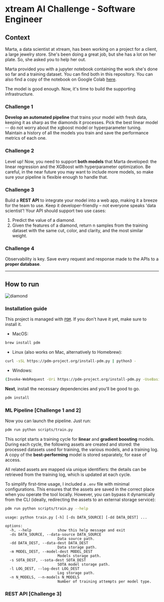 # xtream AI Challenge - Software Engineer

## Context

Marta, a data scientist at xtream, has been working on a project for a client, a large jewelry store. She's been doing a great job, but she has a lot on her plate. So, she asked you to help her out.

Marta provided you with a jupyter notebook containing the work she's done so far and a training dataset. You can find both in this repository. You can also find a copy of the notebook on Google Colab [here](https://colab.research.google.com/drive/1ZUg5sAj-nW0k3E5fEcDuDBdQF-IhTQrd?usp=sharing).

The model is good enough. Now, it's time to build the supporting infrastructure.

### Challenge 1

**Develop an automated pipeline** that trains your model with fresh data, keeping it as sharp as the diamonds it processes.
Pick the best linear model -- do not worry about the xgboost model or hyperparameter tuning.
Maintain a history of all the models you train and save the performance metrics of each one.

### Challenge 2

Level up! Now, you need to support **both models** that Marta developed: the linear regression and the XGBoost with hyperparameter optimization.
Be careful, in the near future you may want to include more models, so make sure your pipeline is flexible enough to handle that.

### Challenge 3

Build a **REST API** to integrate your model into a web app, making it a breeze for the team to use. Keep it developer-friendly – not everyone speaks 'data scientist'!
Your API should support two use cases:
1. Predict the value of a diamond.
2. Given the features of a diamond, return n samples from the training dataset with the same cut, color, and clarity, and the most similar weight.

### Challenge 4

Observability is key. Save every request and response made to the APIs to a **proper database**.

---

## How to run

![diamond](https://img.itch.zone/aW1hZ2UvMTEwMDA2OC82MzQ0MTg0LmdpZg==/794x1000/L%2Fyy05.gif)

### Installation guide
This project is managed with [`PDM`](https://pdm-project.org/en/latest). If you don't have it yet, make sure to install it.

- MacOS:
```bash
brew install pdm
```

- Linux (also works on Mac, alternatively to Homebrew):
```bash
curl -sSL https://pdm-project.org/install-pdm.py | python3 -
```

- Windows:
```bash
(Invoke-WebRequest -Uri https://pdm-project.org/install-pdm.py -UseBasicParsing).Content | py -
```

**Next**, install the necessary dependencies and you'll be good to go.
```bash
pdm install
```

### ML Pipeline [Challenge 1 and 2]
Now you can launch the pipeline. Just run:
```bash
pdm run python scripts/train.py
```
This script starts a training cycle for **linear** and **gradient boosting** models. During each cycle, the following assets are created and stored: the processed datasets used for training, the various models, and a training log. A copy of the **best-performing** model is stored separately, for ease of access.


All related assets are mapped via unique identifiers: the details can be retrieved from the training log, which is updated at each cycle.


To simplify first-time usage, I included a ```.env``` file with minimal configurations. This ensures that the assets are saved in the correct place when you operate the tool locally. However, you can bypass it dynamically from the CLI (ideally, redirecting the assets to an external storage service):
```bash
pdm run python scripts/train.py --help
```
```
usage: python train.py [-h] [-ds DATA_SOURCE] [-dd DATA_DEST] ...

options:
  -h, --help            show this help message and exit
  -ds DATA_SOURCE, --data-source DATA_SOURCE
                        Data source path.
  -dd DATA_DEST, --data-dest DATA_DEST
                        Data storage path.
  -m MODEL_DEST, --model-dest MODEL_DEST
                        Models storage path.
  -s SOTA_DEST, --sota-dest SOTA_DEST
                        SOTA model storage path.
  -l LOG_DEST, --log-dest LOG_DEST
                        Log storage path.
  -n N_MODELS, --n-models N_MODELS
                        Number of training attempts per model type.
```

### REST API [Challenge 3]
